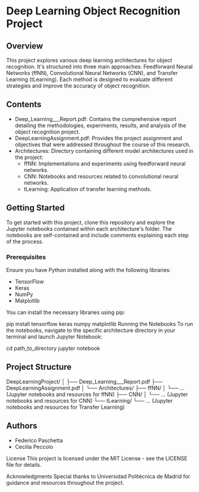 # Deep Learning Object Recognition Project

## Overview
This project explores various deep learning architectures for object recognition. It's structured into three main approaches: Feedforward Neural Networks (ffNN), Convolutional Neural Networks (CNN), and Transfer Learning (tLearning). Each method is designed to evaluate different strategies and improve the accuracy of object recognition.

## Contents
- Deep_Learning___Report.pdf: Contains the comprehensive report detailing the methodologies, experiments, results, and analysis of the object recognition project.
- DeepLearningAssignment.pdf: Provides the project assignment and objectives that were addressed throughout the course of this research.
- Architectures: Directory containing different model architectures used in the project:
  - ffNN: Implementations and experiments using feedforward neural networks.
  - CNN: Notebooks and resources related to convolutional neural networks.
  - tLearning: Application of transfer learning methods.

## Getting Started
To get started with this project, clone this repository and explore the Jupyter notebooks contained within each architecture's folder. The notebooks are self-contained and include comments explaining each step of the process.

### Prerequisites
Ensure you have Python installed along with the following libraries:
- TensorFlow
- Keras
- NumPy
- Matplotlib

You can install the necessary libraries using pip:

pip install tensorflow keras numpy matplotlib
Running the Notebooks
To run the notebooks, navigate to the specific architecture directory in your terminal and launch Jupyter Notebook:

cd path_to_directory
jupyter notebook


## Project Structure
DeepLearningProject/
│
├── Deep_Learning___Report.pdf
├── DeepLearningAssignment.pdf
│
└── Architectures/
    ├── ffNN/
    │   └── ... (Jupyter notebooks and resources for ffNN)
    ├── CNN/
    │   └── ... (Jupyter notebooks and resources for CNN)
    └── tLearning/
        └── ... (Jupyter notebooks and resources for Transfer Learning)

## Authors
- Federico Paschetta
- Cecilia Peccolo

License
This project is licensed under the MIT License - see the LICENSE file for details.

Acknowledgments
Special thanks to Universidad Politécnica de Madrid for guidance and resources throughout the project.
